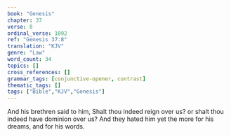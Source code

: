 ```yaml
---
book: "Genesis"
chapter: 37
verse: 8
ordinal_verse: 1092
ref: "Genesis 37:8"
translation: "KJV"
genre: "Law"
word_count: 34
topics: []
cross_references: []
grammar_tags: [conjunctive-opener, contrast]
thematic_tags: []
tags: ["Bible","KJV","Genesis"]
---
```

And his brethren said to him, Shalt thou indeed reign over us? or shalt thou indeed have dominion over us? And they hated him yet the more for his dreams, and for his words.
